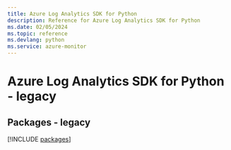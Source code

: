 ```yaml
---
title: Azure Log Analytics SDK for Python
description: Reference for Azure Log Analytics SDK for Python
ms.date: 02/05/2024
ms.topic: reference
ms.devlang: python
ms.service: azure-monitor
---
```

# Azure Log Analytics SDK for Python - legacy
## Packages - legacy
[!INCLUDE [packages](log-analytics-index.md)]
